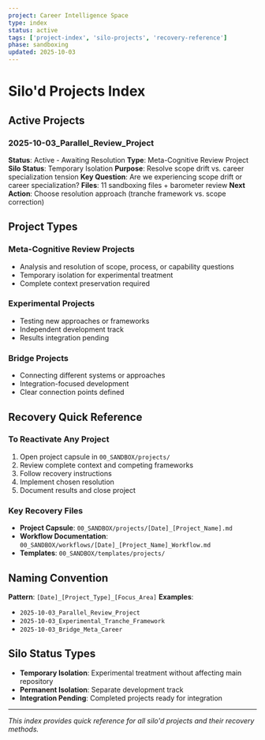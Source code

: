 ```yaml
---
project: Career Intelligence Space
type: index
status: active
tags: ['project-index', 'silo-projects', 'recovery-reference']
phase: sandboxing
updated: 2025-10-03
---
```


# Silo'd Projects Index

## Active Projects

### **2025-10-03_Parallel_Review_Project**
**Status**: Active - Awaiting Resolution
**Type**: Meta-Cognitive Review Project
**Silo Status**: Temporary Isolation
**Purpose**: Resolve scope drift vs. career specialization tension
**Key Question**: Are we experiencing scope drift or career specialization?
**Files**: 11 sandboxing files + barometer review
**Next Action**: Choose resolution approach (tranche framework vs. scope correction)

## Project Types

### **Meta-Cognitive Review Projects**
- Analysis and resolution of scope, process, or capability questions
- Temporary isolation for experimental treatment
- Complete context preservation required

### **Experimental Projects**
- Testing new approaches or frameworks
- Independent development track
- Results integration pending

### **Bridge Projects**
- Connecting different systems or approaches
- Integration-focused development
- Clear connection points defined

## Recovery Quick Reference

### **To Reactivate Any Project**
1. Open project capsule in `00_SANDBOX/projects/`
2. Review complete context and competing frameworks
3. Follow recovery instructions
4. Implement chosen resolution
5. Document results and close project

### **Key Recovery Files**
- **Project Capsule**: `00_SANDBOX/projects/[Date]_[Project_Name].md`
- **Workflow Documentation**: `00_SANDBOX/workflows/[Date]_[Project_Name]_Workflow.md`
- **Templates**: `00_SANDBOX/templates/projects/`

## Naming Convention

**Pattern**: `[Date]_[Project_Type]_[Focus_Area]`
**Examples**:
- `2025-10-03_Parallel_Review_Project`
- `2025-10-03_Experimental_Tranche_Framework`
- `2025-10-03_Bridge_Meta_Career`

## Silo Status Types

- **Temporary Isolation**: Experimental treatment without affecting main repository
- **Permanent Isolation**: Separate development track
- **Integration Pending**: Completed projects ready for integration

---

*This index provides quick reference for all silo'd projects and their recovery methods.*
